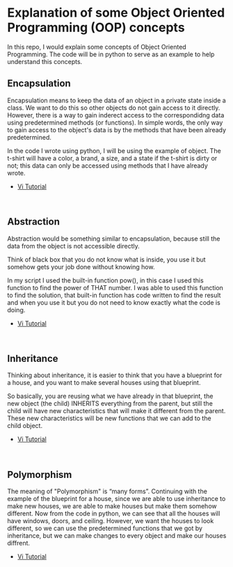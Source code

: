 # Explanation of some Object Oriented Programming (OOP) concepts
In this repo, I would explain some concepts of Object Oriented Programming. The code will be in python to serve as an example to help understand this concepts.


## Encapsulation
Encapsulation means to keep the data of an object in a private state inside a class. We want to do this so other objects do not gain access to it directly. However, there is a way to gain inderect access to the correspondidng data using predetermined methods (or functions). In simple words, the only way to gain access to the object's data is by the methods that have been already predetermined.  

In the code I wrote using python, I will be using the example of  object. The t-shirt will have a color, a brand, a size, and a state if the t-shirt is dirty or not; this data can only be accessed using methods that I have already wrote.

- [Vi Tutorial](/viTutorial.md)

<br>


## Abstraction
Abstraction would be something similar to encapsulation, because still the data from the object is not accessible directly.

Think of black box that you do not know what is inside, you use it but somehow gets your job done without knowing how. 

In my script I used the built-in function pow(), in this case I used this function to find the power of THAT number. I was able to used this function to find the solution, that built-in function has code written to find the result and when you use it but you do not need to know exactly what the code is doing.

- [Vi Tutorial](/viTutorial.md)

<br>


## Inheritance
Thinking about inheritance, it is easier to think that you have a blueprint for a house, and you want to make several houses using that blueprint.

So basically, you are reusing what we have already in that blueprint, the new object (the child) INHERITS everything from the parent, but still the child will have new characteristics that will make it different from the parent. These new characteristics will be new functions that we can add to the child object.

- [Vi Tutorial](/viTutorial.md)

<br>


## Polymorphism
The meaning of "Polymorphism" is “many forms”. Continuing with the example of the blueprint for a house, since we are able to use inheritance to make new houses, we are able to make houses but make them somehow different. Now from the code in python, we can see that all the houses will have windows, doors, and ceiling. However, we want the houses to look different, so we can use the predetermined functions that we got by inheritance, but we can make changes to every object and make our houses diffrent.

- [Vi Tutorial](/viTutorial.md)
